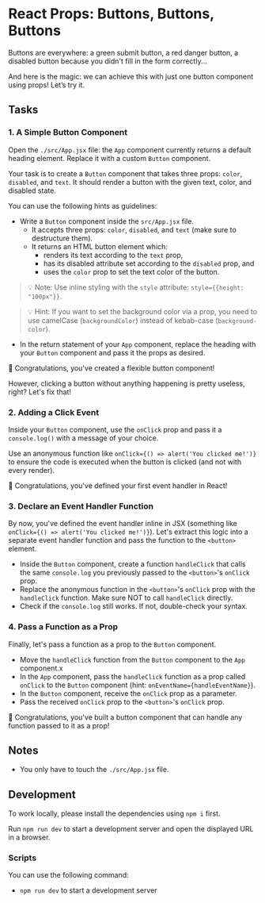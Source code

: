 # React Props: Buttons, Buttons, Buttons

Buttons are everywhere: a green submit button, a red danger button, a disabled button because you didn't fill in the form correctly...

And here is the magic: we can achieve this with just one button component using props! Let’s try it.

## Tasks

### 1. A Simple Button Component

Open the `./src/App.jsx` file: the `App` component currently returns a default heading element. Replace it with a custom `Button` component.

Your task is to create a `Button` component that takes three props: `color`, `disabled`, and `text`. It should render a button with the given text, color, and disabled state.

You can use the following hints as guidelines:

- Write a `Button` component inside the `src/App.jsx` file.
  - It accepts three props: `color`, `disabled`, and `text` (make sure to destructure them).
  - It returns an HTML button element which:
    - renders its text according to the `text` prop,
    - has its disabled attribute set according to the `disabled` prop, and
    - uses the `color` prop to set the text color of the button.

> 💡 Note: Use inline styling with the `style` attribute: `style={{height: "100px"}}`.

> 💡 Hint: If you want to set the background color via a prop, you need to use camelCase (`backgroundColor`) instead of kebab-case (`background-color`).

- In the return statement of your `App` component, replace the heading with your `Button` component and pass it the props as desired.

🎉 Congratulations, you've created a flexible button component!

However, clicking a button without anything happening is pretty useless, right? Let's fix that!

### 2. Adding a Click Event

Inside your `Button` component, use the `onClick` prop and pass it a `console.log()` with a message of your choice.

Use an anonymous function like `onClick={() => alert('You clicked me!')}` to ensure the code is executed when the button is clicked (and not with every render).

🎉 Congratulations, you've defined your first event handler in React!

### 3. Declare an Event Handler Function

By now, you've defined the event handler inline in JSX (something like `onClick={() => alert('You clicked me!')}`). Let's extract this logic into a separate event handler function and pass the function to the `<button>` element.

- Inside the `Button` component, create a function `handleClick` that calls the same `console.log` you previously passed to the `<button>`'s `onClick` prop.
- Replace the anonymous function in the `<button>`'s `onClick` prop with the `handleClick` function. Make sure NOT to call `handleClick` directly.
- Check if the `console.log` still works. If not, double-check your syntax.

### 4. Pass a Function as a Prop

Finally, let's pass a function as a prop to the `Button` component.

- Move the `handleClick` function from the `Button` component to the `App` component.x
- In the `App` component, pass the `handleClick` function as a prop called `onClick` to the `Button` component (hint: `onEventName={handleEventName}`).
- In the `Button` component, receive the `onClick` prop as a parameter.
- Pass the received `onClick` prop to the `<button>`'s `onClick` prop.

🎉 Congratulations, you've built a button component that can handle any function passed to it as a prop!

## Notes

- You only have to touch the `./src/App.jsx` file.

## Development

To work locally, please install the dependencies using `npm i` first.

Run `npm run dev` to start a development server and open the displayed URL in a browser.

### Scripts

You can use the following command:

- `npm run dev` to start a development server
